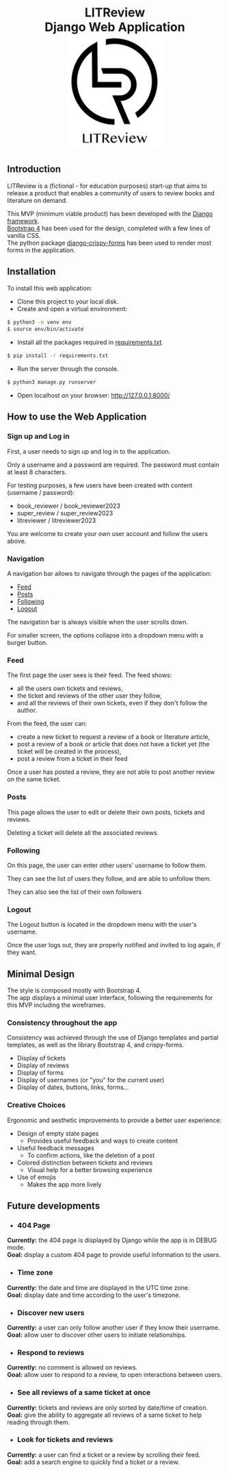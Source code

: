 <h1 align="center">
LITReview<br>Django Web Application<br>
<img alt="LITReview logo" src="./static/media/LITReview_Logo.png" width="224px"/><br/>
</h1>

## Introduction
LITReview is a (fictional - for education purposes) start-up that aims to release a product that enables a community of users to review books and literature on demand.

This MVP (minimum viable product) has been developed with the [Django framework](https://docs.djangoproject.com/en/4.1/).<br>
[Bootstrap 4](https://getbootstrap.com/docs/4.6) has been used for the design, completed with a few lines of vanilla CSS.
<br>
The python package [django-crispy-forms](https://django-crispy-forms.readthedocs.io/) has been used to render most forms in the application.

## Installation
To install this web application:
- Clone this project to your local disk.
- Create and open a virtual environment:
```bash
$ python3 -m venv env
$ source env/bin/activate 
```
- Install all the packages required in [requirements.txt](requirements.txt).
```bash
$ pip install -r requirements.txt
```
- Run the server through the console.
```bash
$ python3 manage.py runserver
```
- Open localhost on your browser: http://127.0.0.1:8000/

## How to use the Web Application
### Sign up and Log in
First, a user needs to sign up and log in to the application.

Only a username and a password are required.
The password must contain at least 8 characters.

For testing purposes, a few users have been created with content (username / password):
  - book_reviewer / book_reviewer2023
  - super_review / super_review2023
  - litreviewer / litreviewer2023

You are welcome to create your own user account and follow the users above.
### Navigation
A navigation bar allows to navigate through the pages of the application:
- [Feed](#Feed)
- [Posts](#Posts)
- [Following](#Following)
- [Logout](#Logout)

The navigation bar is always visible when the user scrolls down.

For smaller screen, the options collapse into a dropdown menu with a burger button.

### Feed
The first page the user sees is their feed. 
The feed shows:
- all the users own tickets and reviews, 
- the ticket and reviews of the other user they follow, 
- and all the reviews of their own tickets, 
even if they don't follow the author.

From the feed, the user can:
- create a new ticket to request a review of a book or literature article,
- post a review of a book or article that does not have a ticket yet (the ticket will be created in the process),
- post a review from a ticket in their feed

Once a user has posted a review, they are not able to post another review on the same ticket.

### Posts
This page allows the user to edit or delete their own posts, tickets and reviews.

Deleting a ticket will delete all the associated reviews.

### Following
On this page, the user can enter other users' username to follow them.

They can see the list of users they follow, and are able to unfollow them.

They can also see the list of their own followers

### Logout
The Logout button is located in the dropdown menu with the user's username.

Once the user logs out, they are properly notified and invited to log again, if they want.

## Minimal Design
The style is composed mostly with Bootstrap 4. <br>
The app displays a minimal user interface, following the requirements for this MVP including the wireframes.

### Consistency throughout the app
Consistency was achieved through the use of Django templates and partial templates, as well as the library Bootstrap 4,
and crispy-forms.
- Display of tickets
- Display of reviews
- Display of forms
- Display of usernames (or "you" for the current user)
- Display of dates, buttons, links, forms...

### Creative Choices
Ergonomic and aesthetic improvements to provide a better user experience:
- Design of empty state pages
  - Provides useful feedback and ways to create content
- Useful feedback messages
  - To confirm actions, like the deletion of a post
- Colored distinction between tickets and reviews
  - Visual help for a better browsing experience
- Use of emojis
  - Makes the app more lively 

## Future developments

* ### 404 Page
**Currently:** the 404 page is displayed by Django while the app is in DEBUG mode.
<br>
**Goal:** display a custom 404 page to provide useful information to the users.

* ### Time zone
**Currently:** the date and time are displayed in the UTC time zone.
<br>
**Goal:** display date and time according to the user's timezone.

* ### Discover new users
**Currently:** a user can only follow another user if they know their username.
<br>
**Goal:** allow user to discover other users to initiate relationships.

* ### Respond to reviews
**Currently:** no comment is allowed on reviews.
<br>
**Goal:** allow user to respond to a review, to open interactions between users.

* ### See all reviews of a same ticket at once
**Currently:** tickets and reviews are only sorted by date/time of creation.
<br>
**Goal:** give the ability to aggregate all reviews of a same ticket to help reading through them.

* ### Look for tickets and reviews
**Currently:** a user can find a ticket or a review by scrolling their feed.
<br>
**Goal:** add a search engine to quickly find a ticket or a review.
